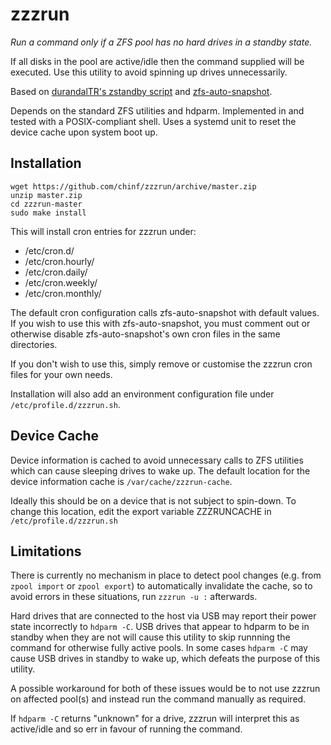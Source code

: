 # zzzrun
*Run a command only if a ZFS pool has no hard drives in a standby state.*

If all disks in the pool are active/idle then the command supplied will be executed. Use this utility to avoid spinning up drives unnecessarily.

Based on [durandalTR's zstandby script](https://github.com/zfsonlinux/pkg-zfs/issues/54) and [zfs-auto-snapshot](https://github.com/zfsonlinux/zfs-auto-snapshot).

Depends on the standard ZFS utilities and hdparm.  Implemented in and tested with a POSIX-compliant shell.  Uses a systemd unit to reset the device cache upon system boot up.

## Installation
```
wget https://github.com/chinf/zzzrun/archive/master.zip
unzip master.zip
cd zzzrun-master
sudo make install
```
This will install cron entries for zzzrun under:

* /etc/cron.d/
* /etc/cron.hourly/
* /etc/cron.daily/
* /etc/cron.weekly/
* /etc/cron.monthly/

The default cron configuration calls zfs-auto-snapshot with default values.
If you wish to use this with zfs-auto-snapshot, you must comment out or otherwise disable zfs-auto-snapshot's own cron files in the same directories.

If you don't wish to use this, simply remove or customise the zzzrun cron files for your own needs.

Installation will also add an environment configuration file under `/etc/profile.d/zzzrun.sh`.

## Device Cache
Device information is cached to avoid unnecessary calls to ZFS utilities which can cause sleeping drives to wake up.  The default location for the device information cache is `/var/cache/zzzrun-cache`.

Ideally this should be on a device that is not subject to spin-down.  To change this location, edit the export variable ZZZRUNCACHE in `/etc/profile.d/zzzrun.sh`

## Limitations
There is currently no mechanism in place to detect pool changes (e.g. from `zpool import` or `zpool export`) to automatically invalidate the cache, so to avoid errors in these situations, run `zzzrun -u :` afterwards.

Hard drives that are connected to the host via USB may report their power state incorrectly to `hdparm -C`.
USB drives that appear to hdparm to be in standby when they are not will cause this utility to skip runnning the command for otherwise fully active pools.
In some cases `hdparm -C` may cause USB drives in standby to wake up, which defeats the purpose of this utility.

A possible workaround for both of these issues would be to not use zzzrun on affected pool(s) and instead run the command manually as required.

If `hdparm -C` returns "unknown" for a drive, zzzrun will interpret this as active/idle and so err in favour of running the command.
